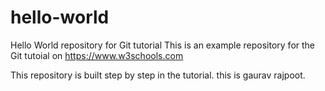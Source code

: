 # hello-world
Hello World repository for Git tutorial
This is an example repository for the Git tutoial on https://www.w3schools.com

This repository is built step by step in the tutorial.
this is gaurav rajpoot.
